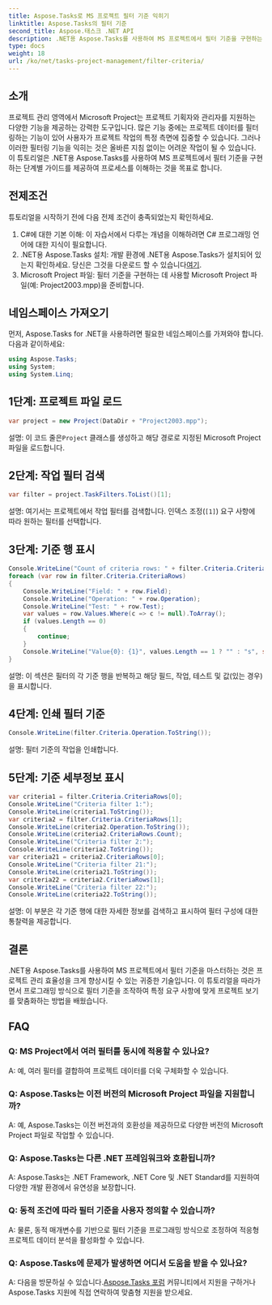 ```yaml
---
title: Aspose.Tasks로 MS 프로젝트 필터 기준 익히기
linktitle: Aspose.Tasks의 필터 기준
second_title: Aspose.태스크 .NET API
description: .NET용 Aspose.Tasks를 사용하여 MS 프로젝트에서 필터 기준을 구현하는 방법을 알아보세요. 타겟 데이터 분석을 통해 프로젝트 관리 효율성을 높입니다.
type: docs
weight: 18
url: /ko/net/tasks-project-management/filter-criteria/
---
```

## 소개
프로젝트 관리 영역에서 Microsoft Project는 프로젝트 기획자와 관리자를 지원하는 다양한 기능을 제공하는 강력한 도구입니다. 많은 기능 중에는 프로젝트 데이터를 필터링하는 기능이 있어 사용자가 프로젝트 작업의 특정 측면에 집중할 수 있습니다. 그러나 이러한 필터링 기능을 익히는 것은 올바른 지침 없이는 어려운 작업이 될 수 있습니다. 이 튜토리얼은 .NET용 Aspose.Tasks를 사용하여 MS 프로젝트에서 필터 기준을 구현하는 단계별 가이드를 제공하여 프로세스를 이해하는 것을 목표로 합니다.
## 전제조건
튜토리얼을 시작하기 전에 다음 전제 조건이 충족되었는지 확인하세요.
1. C#에 대한 기본 이해: 이 자습서에서 다루는 개념을 이해하려면 C# 프로그래밍 언어에 대한 지식이 필요합니다.
2.  .NET용 Aspose.Tasks 설치: 개발 환경에 .NET용 Aspose.Tasks가 설치되어 있는지 확인하세요. 당신은 그것을 다운로드 할 수 있습니다[여기](https://releases.aspose.com/tasks/net/).
3. Microsoft Project 파일: 필터 기준을 구현하는 데 사용할 Microsoft Project 파일(예: Project2003.mpp)을 준비합니다.

## 네임스페이스 가져오기
먼저, Aspose.Tasks for .NET을 사용하려면 필요한 네임스페이스를 가져와야 합니다. 다음과 같이하세요:

```csharp
using Aspose.Tasks;
using System;
using System.Linq;

```

## 1단계: 프로젝트 파일 로드
```csharp
var project = new Project(DataDir + "Project2003.mpp");
```
 설명: 이 코드 줄은`Project` 클래스를 생성하고 해당 경로로 지정된 Microsoft Project 파일을 로드합니다.
## 2단계: 작업 필터 검색
```csharp
var filter = project.TaskFilters.ToList()[1];
```
설명: 여기서는 프로젝트에서 작업 필터를 검색합니다. 인덱스 조정(`[1]`) 요구 사항에 따라 원하는 필터를 선택합니다.
## 3단계: 기준 행 표시
```csharp
Console.WriteLine("Count of criteria rows: " + filter.Criteria.CriteriaRows.Count);
foreach (var row in filter.Criteria.CriteriaRows)
{
    Console.WriteLine("Field: " + row.Field);
    Console.WriteLine("Operation: " + row.Operation);
    Console.WriteLine("Test: " + row.Test);
    var values = row.Values.Where(c => c != null).ToArray();
    if (values.Length == 0)
    {
        continue;
    }
    Console.WriteLine("Value{0}: {1}", values.Length == 1 ? "" : "s", string.Join(", ", values));
}
```
설명: 이 섹션은 필터의 각 기준 행을 반복하고 해당 필드, 작업, 테스트 및 값(있는 경우)을 표시합니다.
## 4단계: 인쇄 필터 기준
```csharp
Console.WriteLine(filter.Criteria.Operation.ToString());
```
설명: 필터 기준의 작업을 인쇄합니다.
## 5단계: 기준 세부정보 표시
```csharp
var criteria1 = filter.Criteria.CriteriaRows[0];
Console.WriteLine("Criteria filter 1:");
Console.WriteLine(criteria1.ToString());
var criteria2 = filter.Criteria.CriteriaRows[1];
Console.WriteLine(criteria2.Operation.ToString());
Console.WriteLine(criteria2.CriteriaRows.Count);
Console.WriteLine("Criteria filter 2:");
Console.WriteLine(criteria2.ToString());
var criteria21 = criteria2.CriteriaRows[0];
Console.WriteLine("Criteria filter 21:");
Console.WriteLine(criteria21.ToString());
var criteria22 = criteria2.CriteriaRows[1];
Console.WriteLine("Criteria filter 22:");
Console.WriteLine(criteria22.ToString());
```
설명: 이 부분은 각 기준 행에 대한 자세한 정보를 검색하고 표시하여 필터 구성에 대한 통찰력을 제공합니다.

## 결론
.NET용 Aspose.Tasks를 사용하여 MS 프로젝트에서 필터 기준을 마스터하는 것은 프로젝트 관리 효율성을 크게 향상시킬 수 있는 귀중한 기술입니다. 이 튜토리얼을 따라가면서 프로그래밍 방식으로 필터 기준을 조작하여 특정 요구 사항에 맞게 프로젝트 보기를 맞춤화하는 방법을 배웠습니다.
## FAQ
### Q: MS Project에서 여러 필터를 동시에 적용할 수 있나요?
A: 예, 여러 필터를 결합하여 프로젝트 데이터를 더욱 구체화할 수 있습니다.
### Q: Aspose.Tasks는 이전 버전의 Microsoft Project 파일을 지원합니까?
A: 예, Aspose.Tasks는 이전 버전과의 호환성을 제공하므로 다양한 버전의 Microsoft Project 파일로 작업할 수 있습니다.
### Q: Aspose.Tasks는 다른 .NET 프레임워크와 호환됩니까?
A: Aspose.Tasks는 .NET Framework, .NET Core 및 .NET Standard를 지원하여 다양한 개발 환경에서 유연성을 보장합니다.
### Q: 동적 조건에 따라 필터 기준을 사용자 정의할 수 있습니까?
A: 물론, 동적 매개변수를 기반으로 필터 기준을 프로그래밍 방식으로 조정하여 적응형 프로젝트 데이터 분석을 활성화할 수 있습니다.
### Q: Aspose.Tasks에 문제가 발생하면 어디서 도움을 받을 수 있나요?
 A: 다음을 방문하실 수 있습니다.[Aspose.Tasks 포럼](https://forum.aspose.com/c/tasks/15) 커뮤니티에서 지원을 구하거나 Aspose.Tasks 지원에 직접 연락하여 맞춤형 지원을 받으세요.